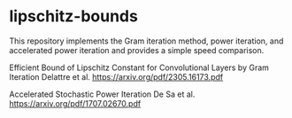 # lipschitz-bounds
This repository implements the Gram iteration method, power iteration, and accelerated power iteration and provides a simple speed comparison.

Efficient Bound of Lipschitz Constant for Convolutional Layers by Gram Iteration
Delattre et al.
https://arxiv.org/pdf/2305.16173.pdf

Accelerated Stochastic Power Iteration
De Sa et al.
https://arxiv.org/pdf/1707.02670.pdf
